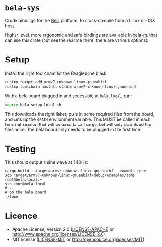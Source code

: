 # `bela-sys`

Crude bindings for the [Bela](https://bela.io) platform, to cross-compile from a
Linux or OSX host.

Higher level, more ergonomic and safe bindings are available in [bela-rs](https://github.com/andrewcsmith/bela-rs), that can use this crate (but see the readme there, there are various options).

# Setup

Install the right tool chain for the Beaglebone black:

```sh
rustup target add armv7-unknown-linux-gnueabihf
rustup toolchain install stable-armv7-unknown-linux-gnueabihf
```

With a bela board plugged in and accessible at `bela.local`, run:

```sh
source bela_setup_local.sh
```

This downloads the right linker, pulls in some required files from the board,
and sets up the `$PATH` environment variable. This MUST be called in each
terminal session that will be used to call `cargo`, but will only download the
files once. The bela board only needs to be plugged in the first time.

# Testing

This should output a sine wave at 440Hz:

```
cargo build --target=armv7-unknown-linux-gnueabihf --example tone
scp target/armv7-unknown-linux-gnueabihf/debug/examples/tone root@bela.local:~
ssh root@bela.local
# ...
# on the bela board
./tone
```

# Licence

* Apache License, Version 2.0 ([LICENSE-APACHE](LICENSE-APACHE) or http://www.apache.org/licenses/LICENSE-2.0)
* MIT license ([LICENSE-MIT](LICENSE-MIT) or http://opensource.org/licenses/MIT)

